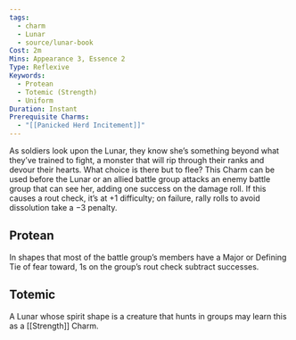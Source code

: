 ```yaml
---
tags:
  - charm
  - Lunar
  - source/lunar-book
Cost: 2m
Mins: Appearance 3, Essence 2
Type: Reflexive
Keywords:
  - Protean
  - Totemic (Strength)
  - Uniform
Duration: Instant
Prerequisite Charms:
  - "[[Panicked Herd Incitement]]"
---
```

As soldiers look upon the Lunar, they know she’s something beyond what they’ve trained to fight, a monster that will rip through their ranks and devour their hearts. What choice is there but to flee? This Charm can be used before the Lunar or an allied battle group attacks an enemy battle group that can see her, adding one success on the damage roll. If this causes a rout check, it’s at +1 difficulty; on failure, rally rolls to avoid dissolution take a −3 penalty. 
## Protean 

In shapes that most of the battle group’s members have a Major or Defining Tie of fear toward, 1s on the group’s rout check subtract successes. 
## Totemic 

A Lunar whose spirit shape is a creature that hunts in groups may learn this as a [[Strength]] Charm.